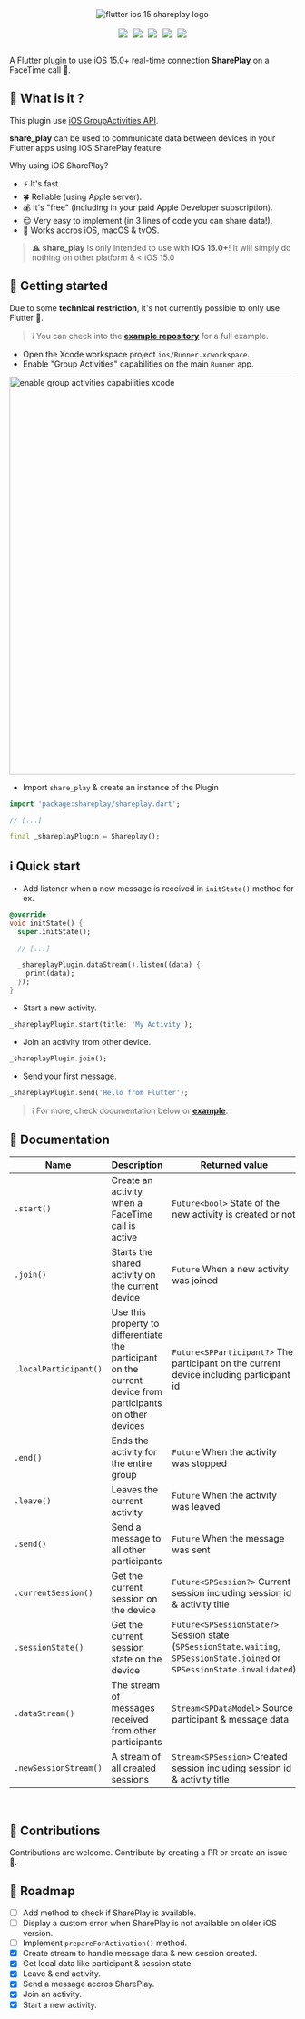 <div align="center">
  <img alt="flutter ios 15 shareplay logo" src="https://raw.githubusercontent.com/istornz/flutter_shareplay/main/.github/logo.jpg" />
</div>
<br />

<div align="center" style="display: flex;align-items: center;justify-content: center;">
  <a href="https://pub.dev/packages/shareplay"><img src="https://img.shields.io/pub/points/shareplay?style=for-the-badge" style="margin-right: 10px" /></a>
  <a href="https://pub.dev/packages/shareplay"><img src="https://img.shields.io/pub/likes/shareplay?style=for-the-badge" style="margin-right: 10px" /></a>
  <a href="https://pub.dev/packages/shareplay"><img src="https://img.shields.io/pub/popularity/shareplay?style=for-the-badge" style="margin-right: 10px" /></a>
  <a href="https://pub.dev/packages/shareplay"><img src="https://img.shields.io/pub/v/shareplay?style=for-the-badge" style="margin-right: 10px" /></a>
  <a href="https://github.com/istornz/shareplay"><img src="https://img.shields.io/github/stars/istornz/shareplay?style=for-the-badge" /></a>
</div>

<br />

A Flutter plugin to use iOS 15.0+ real-time connection **SharePlay** on a FaceTime call 🎥.

## 🧐 What is it ?

This plugin use [iOS GroupActivities API](https://developer.apple.com/documentation/GroupActivities/).

**share_play** can be used to communicate data between devices in your Flutter apps using iOS SharePlay feature.

Why using iOS SharePlay?
- ⚡️ It's fast.
- 🍀 Reliable (using Apple server).
- 💰 It's "free" (including in your paid Apple Developer subscription).
- 😌 Very easy to implement (in 3 lines of code you can share data!).
- 🙌 Works accros iOS, macOS & tvOS.

> ⚠️ **share_play** is only intended to use with **iOS 15.0+**!
> It will simply do nothing on other platform & < iOS 15.0

## 👻 Getting started

Due to some **technical restriction**, it's not currently possible to only use Flutter 🫣.

> ℹ️ You can check into the [**example repository**](https://github.com/istornz/share_play/tree/main/example) for a full example.

- Open the Xcode workspace project ```ios/Runner.xcworkspace```.
- Enable "Group Activities" capabilities on the main ```Runner``` app.
  
<img alt="enable group activities capabilities xcode" src="https://raw.githubusercontent.com/istornz/share_play/main/.github/images/tutorial/group_activities_capability.gif" width="700px" />

- Import ```share_play``` & create an instance of the Plugin

```dart
import 'package:shareplay/shareplay.dart';

// [...]

final _shareplayPlugin = Shareplay();
```

## ℹ️ Quick start

- Add listener when a new message is received in ```initState()``` method for ex.

```dart
@override
void initState() {
  super.initState();
  
  // [...]

  _shareplayPlugin.dataStream().listen((data) {
    print(data);
  });
}
```

- Start a new activity.

```dart
_shareplayPlugin.start(title: 'My Activity');
```

- Join an activity from other device.

```dart
_shareplayPlugin.join();
```

- Send your first message.

```dart
_shareplayPlugin.send('Hello from Flutter');
```

> ℹ️ For more, check documentation below or [**example**](https://github.com/istornz/share_play/tree/main/example).

## 📘 Documentation

| Name | Description | Returned value |
| ---- | ----------- | -------- |
| ```.start()``` | Create an activity when a FaceTime call is active  | ```Future<bool>``` State of the new activity is created or not |
| ```.join()``` | Starts the shared activity on the current device  | ```Future``` When a new activity was joined |
| ```.localParticipant()``` | Use this property to differentiate the participant on the current device from participants on other devices  | ```Future<SPParticipant?>``` The participant on the current device including participant id |
| ```.end()``` | Ends the activity for the entire group  | ```Future``` When the activity was stopped |
| ```.leave()``` | Leaves the current activity  | ```Future``` When the activity was leaved |
| ```.send()``` | Send a message to all other participants  | ```Future``` When the message was sent |
| ```.currentSession()``` | Get the current session on the device  | ```Future<SPSession?>``` Current session including session id & activity title |
| ```.sessionState()``` | Get the current session state on the device  | ```Future<SPSessionState?>``` Session state (```SPSessionState.waiting```, ```SPSessionState.joined``` or ```SPSessionState.invalidated```) |
| ```.dataStream()``` | The stream of messages received from other participants  | ```Stream<SPDataModel>``` Source participant & message data |
| ```.newSessionStream()``` | A stream of all created sessions  | ```Stream<SPSession>``` Created session including session id & activity title |

<br />

## 👥 Contributions

Contributions are welcome. Contribute by creating a PR or create an issue 🎉.

## 🎯 Roadmap

- [ ] Add method to check if SharePlay is available.
- [ ] Display a custom error when SharePlay is not available on older iOS version.
- [ ] Implement ```prepareForActivation()``` method.
- [x] Create stream to handle message data & new session created.
- [x] Get local data like participant & session state.
- [x] Leave & end activity.
- [x] Send a message accros SharePlay.
- [x] Join an activity.
- [x] Start a new activity.